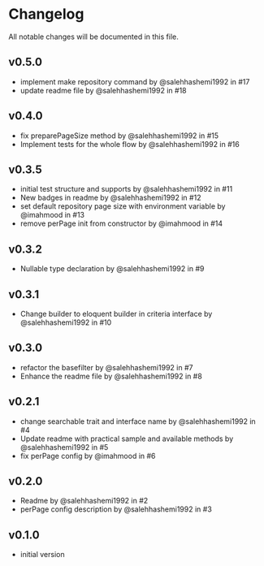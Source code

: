 # Changelog

All notable changes will be documented in this file.

## v0.5.0
- implement make repository command by @salehhashemi1992 in #17
- update readme file by @salehhashemi1992 in #18

## v0.4.0
- fix preparePageSize method by @salehhashemi1992 in #15
- Implement tests for the whole flow by @salehhashemi1992 in #16

## v0.3.5
- initial test structure and supports by @salehhashemi1992 in #11
- New badges in readme by @salehhashemi1992 in #12
- set default repository page size with environment variable by @imahmood in #13
- remove perPage init from constructor by @imahmood in #14

## v0.3.2
- Nullable type declaration by @salehhashemi1992 in #9

## v0.3.1
- Change builder to eloquent builder in criteria interface by @salehhashemi1992 in #10

## v0.3.0
- refactor the basefilter by @salehhashemi1992 in #7
- Enhance the readme file by @salehhashemi1992 in #8

## v0.2.1
- change searchable trait and interface name by @salehhashemi1992 in #4
-  Update readme with practical sample and available methods by @salehhashemi1992 in #5
-  fix perPage config by @imahmood in #6

## v0.2.0
- Readme by @salehhashemi1992 in #2
- perPage config description by @salehhashemi1992 in #3

## v0.1.0
- initial version
